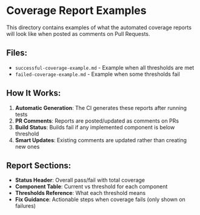 # Coverage Report Examples

This directory contains examples of what the automated coverage reports will look like when posted as comments on Pull Requests.

## Files:

- `successful-coverage-example.md` - Example when all thresholds are met
- `failed-coverage-example.md` - Example when some thresholds fail

## How It Works:

1. **Automatic Generation**: The CI generates these reports after running tests
2. **PR Comments**: Reports are posted/updated as comments on PRs
3. **Build Status**: Builds fail if any implemented component is below threshold
4. **Smart Updates**: Existing comments are updated rather than creating new ones

## Report Sections:

- **Status Header**: Overall pass/fail with total coverage
- **Component Table**: Current vs threshold for each component
- **Thresholds Reference**: What each threshold means
- **Fix Guidance**: Actionable steps when coverage fails (only shown on failures)